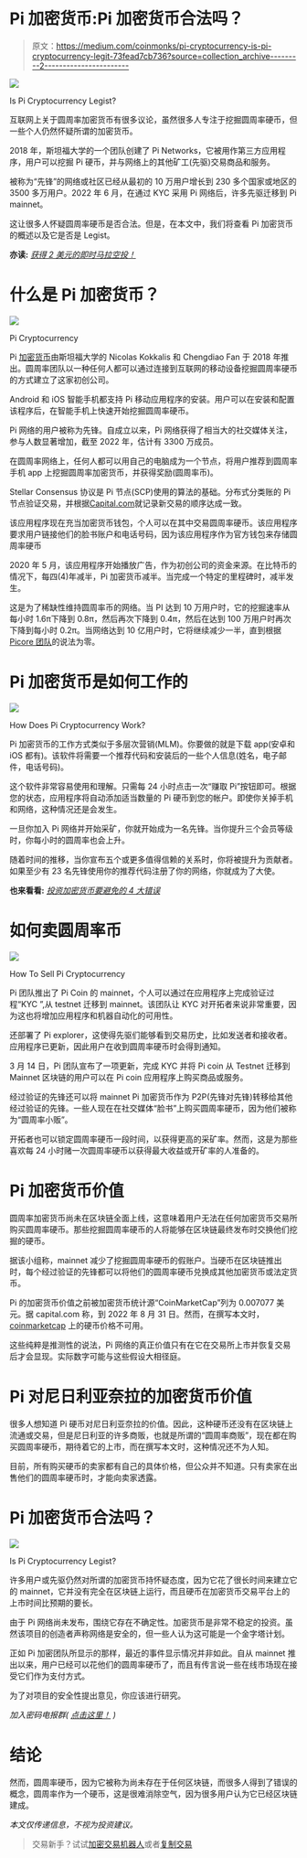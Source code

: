 # Pi 加密货币:Pi 加密货币合法吗？

> 原文：<https://medium.com/coinmonks/pi-cryptocurrency-is-pi-cryptocurrency-legit-73fead7cb736?source=collection_archive---------2----------------------->

![](img/c5f0d1b298f2c555668ffbea92423c61.png)

Is Pi Cryptocurrency Legist?

互联网上关于圆周率加密货币有很多议论，虽然很多人专注于挖掘圆周率硬币，但一些个人仍然怀疑所谓的加密货币。

2018 年，斯坦福大学的一个团队创建了 Pi Networks，它被用作第三方应用程序，用户可以挖掘 Pi 硬币，并与网络上的其他矿工(先驱)交易商品和服务。

被称为“先锋”的网络或社区已经从最初的 10 万用户增长到 230 多个国家或地区的 3500 多万用户。2022 年 6 月，在通过 KYC 采用 Pi 网络后，许多先驱迁移到 Pi mainnet。

这让很多人怀疑圆周率硬币是否合法。但是，在本文中，我们将查看 Pi 加密货币的概述以及它是否是 Legist。

**亦读:** [*获得 2 美元的即时马拉空投！*](https://link.medium.com/C6inFqqZ1sb)

# 什么是 Pi 加密货币？

![](img/d8b9f511e4affe6aafcda9455bb7707a.png)

Pi Cryptocurrency

Pi [加密货币](https://link.medium.com/6U4lhaBZ1sb)由斯坦福大学的 Nicolas Kokkalis 和 Chengdiao Fan 于 2018 年推出。圆周率团队以一种任何人都可以通过连接到互联网的移动设备挖掘圆周率硬币的方式建立了这家初创公司。

Android 和 iOS 智能手机都支持 Pi 移动应用程序的安装。用户可以在安装和配置该程序后，在智能手机上快速开始挖掘圆周率硬币。

Pi 网络的用户被称为先锋。自成立以来，Pi 网络获得了相当大的社交媒体关注，参与人数显著增加，截至 2022 年，估计有 3300 万成员。

在圆周率网络上，任何人都可以用自己的电脑成为一个节点，将用户推荐到圆周率手机 app 上挖掘圆周率加密货币，并获得奖励(圆周率币)。

Stellar Consensus 协议是 Pi 节点(SCP)使用的算法的基础。分布式分类账的 Pi 节点验证交易，并根据[Capital.com](https://capital.com/pi-network-pi-coin-price-prediction-2021-2025)就记录新交易的顺序达成一致。

该应用程序现在充当加密货币钱包，个人可以在其中交易圆周率硬币。该应用程序要求用户链接他们的脸书账户和电话号码，因为该应用程序作为官方钱包来存储圆周率硬币

2020 年 5 月，该应用程序开始播放广告，作为初创公司的资金来源。在比特币的情况下，每四(4)年减半，Pi 加密货币减半。当完成一个特定的里程碑时，减半发生。

这是为了稀缺性维持圆周率币的网络。当 PI 达到 10 万用户时，它的挖掘速率从每小时 1.6π下降到 0.8π，然后再次下降到 0.4π，然后在达到 100 万用户时再次下降到每小时 0.2π。当网络达到 10 亿用户时，它将继续减少一半，直到根据 [Picore 团队](https://twitter.com/PiCoreTeam/status/1336727117967417344?t=7hM31d0Mpq9TRxm1a9TP6Q&s=19)的说法为零。

# Pi 加密货币是如何工作的

![](img/b165980ac3f2183fc44f252011a5d96a.png)

How Does Pi Cryptocurrency Work?

Pi 加密货币的工作方式类似于多层次营销(MLM)。你要做的就是下载 app(安卓和 iOS 都有)。该软件将需要一个推荐代码和安装后的一些个人信息(姓名，电子邮件，电话号码)。

这个软件非常容易使用和理解。只需每 24 小时点击一次“赚取 Pi”按钮即可。根据您的状态，应用程序将自动添加适当数量的 Pi 硬币到您的帐户。即使你关掉手机和网络，这种情况还是会发生。

一旦你加入 Pi 网络并开始采矿，你就开始成为一名先锋。当你提升三个会员等级时，你每小时的圆周率也会上升。

随着时间的推移，当你宣布五个或更多值得信赖的关系时，你将被提升为贡献者。如果至少有 23 名先锋使用你的推荐代码注册了你的网络，你就成为了大使。

**也来看看:** [*投资加密货币要避免的 4 大错误*](/coinmonks/the-4-worst-mistakes-to-avoid-when-investing-in-cryptocurrency-fc70eb6fd3cc)

# 如何卖圆周率币

![](img/61810e08f4e6877b815874bd0171a9b0.png)

How To Sell Pi Cryptocurrency

Pi 团队推出了 Pi Coin 的 mainnet，个人可以通过在应用程序上完成验证过程“KYC ”,从 testnet 迁移到 mainnet。该团队让 KYC 对开拓者来说非常重要，因为这也将增加应用程序和机器自动化的可用性。

还部署了 Pi explorer，这使得先驱们能够看到交易历史，比如发送者和接收者。应用程序已更新，因此用户在收到圆周率硬币时会得到通知。

3 月 14 日，Pi 团队宣布了一项更新，完成 KYC 并将 Pi coin 从 Testnet 迁移到 Mainnet 区块链的用户可以在 Pi coin 应用程序上购买商品或服务。

经过验证的先锋还可以将 mainnet Pi 加密货币作为 P2P(先锋对先锋)转移给其他经过验证的先锋。一些人现在在社交媒体“脸书”上购买圆周率硬币，因为他们被称为“圆周率小贩”。

开拓者也可以锁定圆周率硬币一段时间，以获得更高的采矿率。然而，这是为那些喜欢每 24 小时赌一次圆周率硬币以获得最大收益或开矿率的人准备的。

# Pi 加密货币价值

圆周率加密货币尚未在区块链全面上线，这意味着用户无法在任何加密货币交易所购买圆周率硬币。那些挖掘圆周率硬币的人将能够在区块链最终发布时交换他们挖掘的硬币。

据该小组称，mainnet 减少了挖掘圆周率硬币的假账户。当硬币在区块链推出时，每个经过验证的先锋都可以将他们的圆周率硬币兑换成其他加密货币或法定货币。

Pi 的加密货币价值之前被加密货币统计源“CoinMarketCap”列为 0.007077 美元。据 capital.com 称，到 2022 年 8 月 31 日。然而，在撰写本文时， [coinmarketcap](https://coinmarketcap.com/currencies/pinetwork) 上的硬币价格不可用。

这些纯粹是推测性的说法，Pi 网络的真正价值只有在它在交易所上市并恢复交易后才会显现。实际数字可能与这些假设大相径庭。

# Pi 对尼日利亚奈拉的加密货币价值

很多人想知道 Pi 硬币对尼日利亚奈拉的价值。因此，这种硬币还没有在区块链上流通或交易，但是尼日利亚的许多商贩，也就是所谓的“圆周率商贩”，现在都在购买圆周率硬币，期待着它的上市，而在撰写本文时，这种情况还不为人知。

目前，所有购买硬币的卖家都有自己的具体价格，但公众并不知道。只有卖家在出售他们的圆周率硬币时，才能向卖家透露。

# Pi 加密货币合法吗？

![](img/ac3bfb32dc832fcbc400929f38fb5447.png)

Is Pi Cryptocurrency Legist?

许多用户或先驱仍然对所谓的加密货币持怀疑态度，因为它花了很长时间来建立它的 mainnet，它并没有完全在区块链上运行，而且硬币在加密货币交易平台上的上市时间比预期的要长。

由于 Pi 网络尚未发布，围绕它存在不确定性。加密货币是非常不稳定的投资。虽然该项目的创造者声称网络是安全的，但一些人认为这可能是一个金字塔计划。

正如 Pi 加密团队所显示的那样，最近的事件显示情况并非如此。自从 mainnet 推出以来，用户已经可以花他们的圆周率硬币了，而且有传言说一些在线市场现在接受它们作为支付方式。

为了对项目的安全性提出意见，你应该进行研究。

*加入密码电报群(* [*点击这里！*](https://t.me/cryptoportalTG) *)*

# 结论

然而，圆周率硬币，因为它被称为尚未存在于任何区块链，而很多人得到了错误的概念，圆周率作为一个硬币，这是很难消除空气，因为很多用户认为它已经区块链建成。

*本文仅传递信息，不视为投资建议。*

> 交易新手？试试[加密交易机器人](/coinmonks/crypto-trading-bot-c2ffce8acb2a)或者[复制交易](/coinmonks/top-10-crypto-copy-trading-platforms-for-beginners-d0c37c7d698c)